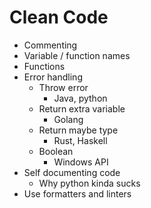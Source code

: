 # Clean Code

-   Commenting
-   Variable / function names
-   Functions
-   Error handling
    -   Throw error
        -   Java, python
    -   Return extra variable
        -   Golang
    -   Return maybe type
        -   Rust, Haskell
    -   Boolean
        -   Windows API
-   Self documenting code
    -   Why python kinda sucks
-   Use formatters and linters
